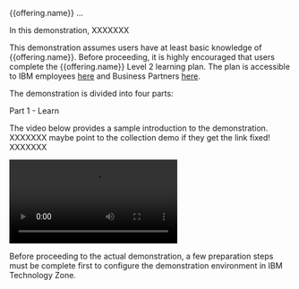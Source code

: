 {{offering.name}} ...



In this demonstration, XXXXXXX

This demonstration assumes users have at least basic knowledge of {{offering.name}}. Before proceeding, it is highly encouraged that users complete the {{offering.name}} Level 2 learning plan. The plan is accessible to IBM employees <a href="https://yourlearning.ibm.com/activity/PLAN-C22C127B3AEC" target="_blank">here</a> and Business Partners <a href="https://learn.ibm.com/course/view.php?id=11891" target="_blank">here</a>.

The demonstration is divided into four parts:

Part 1 - Learn

The video below provides a sample introduction to the demonstration. XXXXXXX maybe point to the collection demo if they get the link fixed! XXXXXXX

![type:video](./_videos/XXXXXXX.mp4)


Before proceeding to the actual demonstration, a few preparation steps must be complete first to configure the demonstration environment in IBM Technology Zone.
